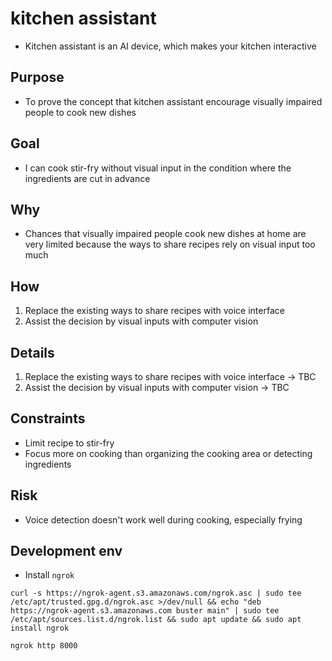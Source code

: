 # kitchen assistant
- Kitchen assistant is an AI device, which makes your kitchen interactive

## Purpose
- To prove the concept that kitchen assistant encourage visually impaired people to cook new dishes

## Goal
- I can cook stir-fry without visual input in the condition where the ingredients are cut in advance

## Why
- Chances that visually impaired people cook new dishes at home are very limited because the ways to share recipes rely on visual input too much

## How
1. Replace the existing ways to share recipes with voice interface
2. Assist the decision by visual inputs with computer vision

## Details
1. Replace the existing ways to share recipes with voice interface -> TBC
2. Assist the decision by visual inputs with computer vision -> TBC

## Constraints
- Limit recipe to stir-fry
- Focus more on cooking than organizing the cooking area or detecting ingredients

## Risk
- Voice detection doesn't work well during cooking, especially frying

## Development env
- Install `ngrok`
```
curl -s https://ngrok-agent.s3.amazonaws.com/ngrok.asc | sudo tee /etc/apt/trusted.gpg.d/ngrok.asc >/dev/null && echo "deb https://ngrok-agent.s3.amazonaws.com buster main" | sudo tee /etc/apt/sources.list.d/ngrok.list && sudo apt update && sudo apt install ngrok
```
```
ngrok http 8000
```
